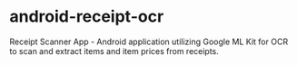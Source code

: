 # android-receipt-ocr
Receipt Scanner App - Android application utilizing Google ML Kit for OCR to scan and extract items and item prices from receipts.
